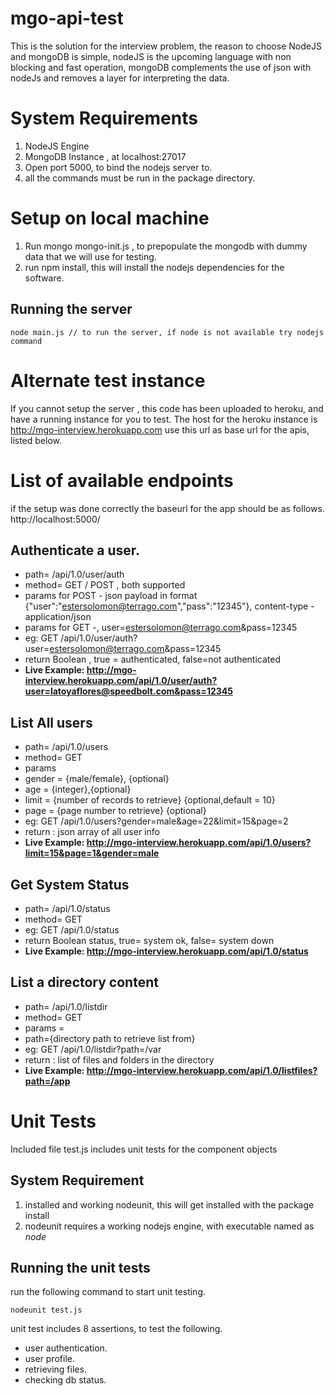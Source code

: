 mgo-api-test
============

This is the solution for the interview problem, the reason to choose NodeJS and mongoDB is simple, nodeJS is the upcoming language with non blocking and fast operation, mongoDB complements the use of json with nodeJs and removes a layer for interpreting the data.

System Requirements
===================

1. NodeJS Engine
2. MongoDB Instance , at localhost:27017
3. Open port 5000, to bind the nodejs server to.
4. all the commands must be run in the package directory.

Setup on local machine
======================

1. Run mongo mongo-init.js , to prepopulate the mongodb with dummy data that we will use for testing.
2. run npm install, this will install the nodejs dependencies for the software.

Running the server
------------------
	node main.js // to run the server, if node is not available try nodejs command

Alternate test instance
=======================
If you cannot setup the server , this code has been uploaded to heroku, and have a running instance for you to test.
The host for the heroku instance is 
	http://mgo-interview.herokuapp.com
use this url as base url for the apis, listed below.

List of available endpoints
===========================

if the setup was done correctly the baseurl for the app should be as follows.
	http://localhost:5000/

Authenticate a user.
-----------------------
- path= /api/1.0/user/auth
- method= GET / POST , both supported
- params for POST - json payload in format {"user":"estersolomon@terrago.com","pass":"12345"}, content-type -application/json
- params for GET -, user=estersolomon@terrago.com&pass=12345
- eg: GET /api/1.0/user/auth?user=estersolomon@terrago.com&pass=12345
- return Boolean , true = authenticated, false=not authenticated
- **Live Example: http://mgo-interview.herokuapp.com/api/1.0/user/auth?user=latoyaflores@speedbolt.com&pass=12345**


List All users
-----------------
- path= /api/1.0/users
- method= GET
- params
- gender = {male/female}, {optional}
- age = {integer},{optional}
- limit = {number of records to retrieve} {optional,default = 10}
- page = {page number to retrieve} {optional}
- eg: GET /api/1.0/users?gender=male&age=22&limit=15&page=2
- return : json array of all user info
- **Live Example: http://mgo-interview.herokuapp.com/api/1.0/users?limit=15&page=1&gender=male**

Get System Status
-----------------
- path= /api/1.0/status
- method= GET
- eg: GET /api/1.0/status
- return Boolean status, true= system ok, false= system down
- **Live Example: http://mgo-interview.herokuapp.com/api/1.0/status**

List a directory content
-------------------------
- path= /api/1.0/listdir
- method= GET
- params =
- path={directory path to retrieve list from}
- eg: GET /api/1.0/listdir?path=/var
- return : list of files and folders in the directory
- **Live Example: http://mgo-interview.herokuapp.com/api/1.0/listfiles?path=/app**

Unit Tests
===========
Included file test.js includes unit tests for the component objects

System Requirement
-------------------

1. installed and working nodeunit, this will get installed with the package install
2. nodeunit requires a working nodejs engine, with executable named as *node*

Running the unit tests
-----------------------
run the following command to start unit testing.

	nodeunit test.js

unit test includes 8 assertions, to test the following. 
- user authentication.
- user profile.
- retrieving files.
- checking db status.